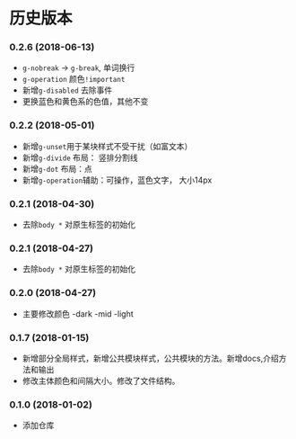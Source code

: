 # 历史版本
### 0.2.6 (2018-06-13)
* `g-nobreak` -> `g-break`, 单词换行
* `g-operation` 颜色`!important`
* 新增`g-disabled` 去除事件
* 更换蓝色和黄色系的色值，其他不变

### 0.2.2 (2018-05-01)

* 新增`g-unset`用于某块样式不受干扰（如富文本）
* 新增`g-divide` 布局： 竖排分割线
* 新增`g-dot` 布局：点
* 新增`g-operation`辅助：可操作，蓝色文字， 大小14px


### 0.2.1 (2018-04-30)

* 去除`body *` 对原生标签的初始化

### 0.2.1 (2018-04-27)

* 去除`body *` 对原生标签的初始化


### 0.2.0 (2018-04-27)

* 主要修改颜色 -dark -mid -light

### 0.1.7 (2018-01-15)

* 新增部分全局样式，新增公共模块样式，公共模块的方法。新增docs,介绍方法和输出
* 修改主体颜色和间隔大小。修改了文件结构。

### 0.1.0 (2018-01-02)

* 添加仓库

